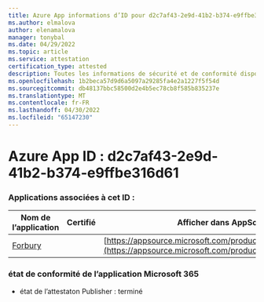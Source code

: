 ```yaml
---
title: Azure App informations d’ID pour d2c7af43-2e9d-41b2-b374-e9ffbe316d61
ms.author: elmalova
author: elenamalova
manager: tonybal
ms.date: 04/29/2022
ms.topic: article
ms.service: attestation
certification_type: attested
description: Toutes les informations de sécurité et de conformité disponibles pour d2c7af43-2e9d-41b2-b374-e9ffbe316d61.
ms.openlocfilehash: 1b2beca57d9d6a5097a29285fa4e2a1227f5f54d
ms.sourcegitcommit: db48137bbc58500d2e4b5ec78cb8f585b835237e
ms.translationtype: MT
ms.contentlocale: fr-FR
ms.lasthandoff: 04/30/2022
ms.locfileid: "65147230"
---
```

# <a name="azure-app-id-d2c7af43-2e9d-41b2-b374-e9ffbe316d61"></a>Azure App ID : d2c7af43-2e9d-41b2-b374-e9ffbe316d61


### <a name="apps-associated-with-this-id"></a>Applications associées à cet ID :
| **Nom de l’application** | **Certifié** | **Afficher dans AppSource** |
|--------------|---------------|-----------------------|
| [Forbury](../forward/WA200002916.md) |  | [https://appsource.microsoft.com/product/office/WA200002916](https://appsource.microsoft.com/product/office/WA200002916) |

### <a name="microsoft-365-app-compliance-status"></a>état de conformité de l’application Microsoft 365
- état de l’attestaton Publisher : terminé
